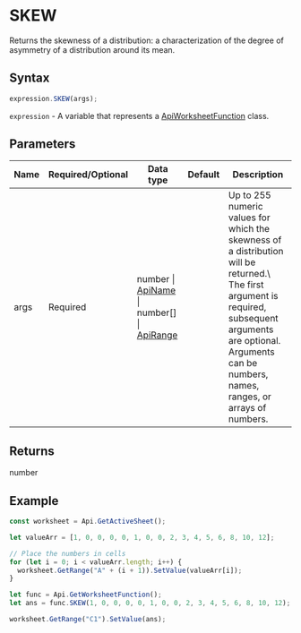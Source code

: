# SKEW

Returns the skewness of a distribution: a characterization of the degree of asymmetry of a distribution around its mean.

## Syntax

```javascript
expression.SKEW(args);
```

`expression` - A variable that represents a [ApiWorksheetFunction](../ApiWorksheetFunction.md) class.

## Parameters

| **Name** | **Required/Optional** | **Data type** | **Default** | **Description** |
| ------------- | ------------- | ------------- | ------------- | ------------- |
| args | Required | number \| [ApiName](../../ApiName/ApiName.md) \| number[] \| [ApiRange](../../ApiRange/ApiRange.md) |  | Up to 255 numeric values for which the skewness of a distribution will be returned.\ The first argument is required, subsequent arguments are optional. Arguments can be numbers, names, ranges, or arrays of numbers. |

## Returns

number

## Example



```javascript editor-
const worksheet = Api.GetActiveSheet();

let valueArr = [1, 0, 0, 0, 0, 1, 0, 0, 2, 3, 4, 5, 6, 8, 10, 12];

// Place the numbers in cells
for (let i = 0; i < valueArr.length; i++) {
  worksheet.GetRange("A" + (i + 1)).SetValue(valueArr[i]);
}

let func = Api.GetWorksheetFunction();
let ans = func.SKEW(1, 0, 0, 0, 0, 1, 0, 0, 2, 3, 4, 5, 6, 8, 10, 12);

worksheet.GetRange("C1").SetValue(ans);

```
